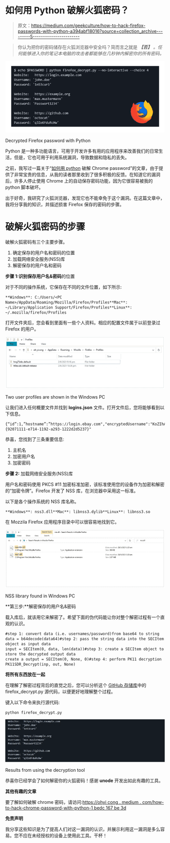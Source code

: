 # 如何用 Python 破解火狐密码？

> 原文：<https://medium.com/geekculture/how-to-hack-firefox-passwords-with-python-a394abf18016?source=collection_archive---------5----------------------->

> 你认为把你的密码储存在火狐浏览器中安全吗？简而言之就是 ***【否】*** *。任何能够进入你的笔记本电脑的攻击者都能够在几秒钟内解密你的所有密码。*

![](img/e98f3769657ac81765c57f4c6e73be24.png)

Decrypted Firefox password with Python

Python 是一种多功能语言，可用于开发许多有用的应用程序来改善我们的日常生活，但是，它也可用于利用系统漏洞，导致数据和隐私的丢失。

之前，我写过一篇关于“[如何用 python](https://ohyicong.medium.com/how-to-hack-chrome-password-with-python-1bedc167be3d) 破解 Chrome password”的文章，由于提供了非常宝贵的信息，从我的读者那里收到了很多积极的反馈。在知道它的漏洞后，许多人停止使用 Chrome 上的自动保存密码功能，因为它很容易被我的 python 脚本破坏。

出于好奇，我研究了火狐浏览器，发现它也不能幸免于这个漏洞。在这篇文章中，我将分享我的知识，并描述损害 Firefox 保存的密码的步骤。

# 破解火狐密码的步骤

破解火狐密码有三个主要步骤。

1.  确定保存的用户名和密码的位置
2.  加载网络安全服务(NSS)库
3.  解密保存的用户名和密码

**步骤 1:识别保存用户名&密码**的位置

对于不同的操作系统，它保存在不同的文件位置，如下所示:

```
**Windows**: C:/Users/<PC Name>/AppData/Roaming/Mozilla/Firefox/Profiles**Mac**: ~/Library/Application Support/Firefox/Profiles**Linux**: ~/.mozilla/firefox/Profiles
```

打开文件夹后，您会看到里面有一些个人资料。相应的配置文件属于以前登录过 Firefox 的用户。

![](img/da9dedb67a8bcb57f5f9fe1ef1c97d69.png)

Two user profiles are shown in the Windows PC

让我们进入任何概要文件并找到 **logins.json** 文件。打开文件后，您将能够看到以下信息。

```
{“id”:1,”hostname”:”https://login.ebay.com","encryptedUsername":"KoZIhAAAAAAAAAAAA","encryptedPassword":"HoktY1AAAAAAA","guid":"{92071111-e714-1192-a293-1222d2d5237}"
```

恭喜，您找到了三条重要信息:

1.  主机名
2.  加密用户名
3.  加密密码

**步骤 2:** 加载网络安全服务(NSS)库

用户名和密码使用 PKCS #11 加密标准加密，该标准使用您的设备作为加密和解密的“加密令牌”。Firefox 开发了 NSS 库，在浏览器中采用这一标准。

以下是各个操作系统的 NSS 库名称。

```
**Windows**: nss3.dll**Mac**: libnss3.dylib**Linux**: libnss3.so
```

在 Mozzila Firefox 应用程序目录中可以很容易地找到它。

![](img/69f2faabac56c6114532fd256bd7f933.png)

NSS library found in Windows PC

**第三步:**解密保存的用户名&密码

载入库后，就该用它来解密了。希望下面的伪代码能让你对整个解密过程有一个直观的认识。

```
#step 1: convert data (i.e. usernames/password)from base64 to string 
data = b64decode(data64)#step 2: pass the string data into the SECItem object as input data
input = SECItem(0, data, len(data))#step 3: create a SECItem object to store the decrypted output data
create a output = SECItem(0, None, 0)#step 4: perform PK11 decryption
PK11SDR_Decrypt(inp, out, None)
```

**将所有东西放在一起**

在理解了解密过程背后的直觉之后，您可以分析这个 [GitHub 存储库](https://github.com/unode/firefox_decrypt)中的 firefox_decrypt.py 源代码，以便更好地理解整个过程。

键入以下命令来执行源代码:

```
python firefox_decrypt.py
```

![](img/52a5713574204dbd86544bfeb2483cab.png)

Results from using the decryption tool

恭喜你已经学会了如何解密你的火狐密码！感谢 **unode** 开发出如此有趣的工具。

**其他有趣的文章**

要了解如何破解 chrome 密码，请访问:[https://ohyi cong . medium . com/how-to-hack-chrome-password-with-python-1 bedc 167 be 3d](https://ohyicong.medium.com/how-to-hack-chrome-password-with-python-1bedc167be3d)

**免责声明**

我分享这些知识是为了提高人们对这一漏洞的认识，并展示利用这一漏洞是多么容易。您不应在未经授权的设备上使用此工具。干杯！